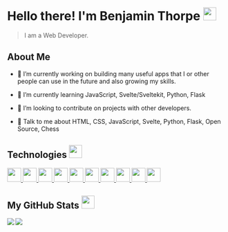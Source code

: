 <h1> Hello there! I'm Benjamin Thorpe <img src = "https://raw.githubusercontent.com/MartinHeinz/MartinHeinz/master/wave.gif" width='30'> </h1>

> I am a Web Developer. 

<h2> About Me </h2>

- 🔭 I’m currently working on building many useful apps that I or other people can use in the future and also growing my skills.

- 🌱 I’m currently learning JavaScript, Svelte/Sveltekit, Python, Flask 

- 👯 I’m looking to contribute on projects with other developers.

- 💬 Talk to me about HTML, CSS, JavaScript, Svelte, Python, Flask, Open Source, Chess


<h2> Technologies <img src = "https://media2.giphy.com/media/QssGEmpkyEOhBCb7e1/giphy.gif?cid=ecf05e47a0n3gi1bfqntqmob8g9aid1oyj2wr3ds3mg700bl&rid=giphy.gif" width="30"> </h2>
<!-- HTML -->
<a href= https://github.com/benjithorpe?tab=repositories&q=&type=&language=html&sort= > <img width ='32px' src ='https://raw.githubusercontent.com/rahulbanerjee26/githubAboutMeGenerator/main/icons/html.svg'> </a>
<!-- CSS -->
<a href= https://github.com/benjithorpe?tab=repositories&q=&type=&language=css&sort= > <img width ='32px' src ='https://raw.githubusercontent.com/rahulbanerjee26/githubAboutMeGenerator/main/icons/css.svg'> </a>
<!-- TailwindCSS -->
<a href= https://github.com/benjithorpe?tab=repositories&q=&type=&language=css&sort= > <img width ='32px' src ='https://raw.githubusercontent.com/rahulbanerjee26/githubAboutMeGenerator/main/icons/tailwind.svg'> </a>
<!-- JavaScript -->
<a href= https://github.com/benjithorpe?tab=repositories&q=&type=&language=javascript&sort= > <img width ='32px' src ='https://raw.githubusercontent.com/rahulbanerjee26/githubAboutMeGenerator/main/icons/javascript.svg'> </a>
<!-- Svelte -->
<a href= https://github.com/benjithorpe?tab=repositories&q=&type=&language=svelte&sort= > <img width ='32px' src ='https://raw.githubusercontent.com/rahulbanerjee26/githubAboutMeGenerator/main/icons/svelte.svg'> </a>
<!-- Python -->
<a href= https://github.com/benjithorpe?tab=repositories&q=&type=&language=python&sort= > <img width ='32px' src ='https://raw.githubusercontent.com/rahulbanerjee26/githubAboutMeGenerator/main/icons/python.svg'> </a>
<!-- Flask -->
<a href= https://github.com/benjithorpe?tab=repositories&q=&type=&language=python&sort= > <img width ='32px' src ='https://raw.githubusercontent.com/rahulbanerjee26/githubAboutMeGenerator/main/icons/flask.svg'> </a>
<!-- SQLite -->
<a href= https://github.com/benjithorpe?tab=repositories&q=&type=&language=sqlite&sort= > <img width ='32px' src ='https://raw.githubusercontent.com/rahulbanerjee26/githubAboutMeGenerator/main/icons/sqlite.svg'> </a>
<!-- Heroku -->
<a href= https://github.com/benjithorpe?tab=repositories&q=&type=&language=heroku&sort= > <img width ='32px' src ='https://raw.githubusercontent.com/rahulbanerjee26/githubAboutMeGenerator/main/icons/heroku.svg'> </a>
<!-- Git -->
<a href= https://github.com/benjithorpe?tab=repositories&q=&type=&language=git&sort= > <img width ='32px' src ='https://raw.githubusercontent.com/rahulbanerjee26/githubAboutMeGenerator/main/icons/git.svg'> </a>



<h2> My GitHub Stats <img src='https://media1.giphy.com/media/du3J3cXyzhj75IOgvA/giphy.gif?cid=ecf05e47x2g034i9pzwtzzsd3xgg2w9nr94t4tflbbgo3008&rid=giphy.gif' width='30'> </h2>

<img align="left" src="https://github-readme-stats.vercel.app/api?username=benjithorpe&count_private=true&show_icons=true&theme=default" />

<img align="center" src="https://github-readme-stats.vercel.app/api/top-langs/?username=benjithorpe&theme=default&hide=java" />
